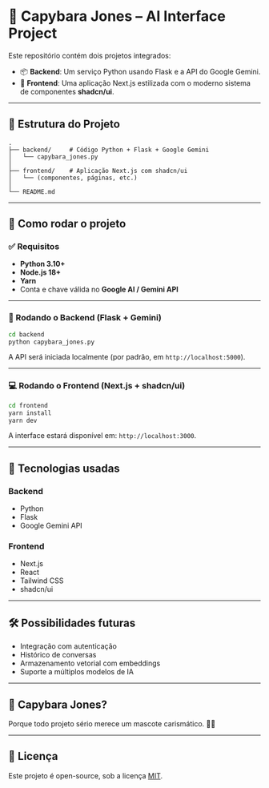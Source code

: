# 🦫 Capybara Jones – AI Interface Project

Este repositório contém dois projetos integrados:

- 📦 **Backend**: Um serviço Python usando Flask e a API do Google Gemini.
- 🎨 **Frontend**: Uma aplicação Next.js estilizada com o moderno sistema de componentes **shadcn/ui**.

---

## 📁 Estrutura do Projeto

```
.
├── backend/     # Código Python + Flask + Google Gemini
│   └── capybara_jones.py
│
├── frontend/    # Aplicação Next.js com shadcn/ui
│   └── (componentes, páginas, etc.)
│
└── README.md
```

---

## 🚀 Como rodar o projeto

### ✅ Requisitos

- **Python 3.10+**
- **Node.js 18+**
- **Yarn**
- Conta e chave válida no **Google AI / Gemini API**

---

### 🔧 Rodando o Backend (Flask + Gemini)

```bash
cd backend
python capybara_jones.py
```

A API será iniciada localmente (por padrão, em `http://localhost:5000`).

---

### 💻 Rodando o Frontend (Next.js + shadcn/ui)

```bash
cd frontend
yarn install
yarn dev
```

A interface estará disponível em: `http://localhost:3000`.

---

## 🧠 Tecnologias usadas

### Backend
- Python
- Flask
- Google Gemini API

### Frontend
- Next.js
- React
- Tailwind CSS
- shadcn/ui

---

## 🛠️ Possibilidades futuras

- Integração com autenticação
- Histórico de conversas
- Armazenamento vetorial com embeddings
- Suporte a múltiplos modelos de IA

---

## 🤖 Capybara Jones?

Porque todo projeto sério merece um mascote carismático. 🦫💬

---

## 📄 Licença

Este projeto é open-source, sob a licença [MIT](LICENSE).
